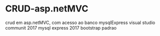 # CRUD-asp.netMVC
crud em asp.netMVC, com acesso ao banco mysqlExpress
visual studio communit 2017
mysql express 2017
bootstrap padrao
